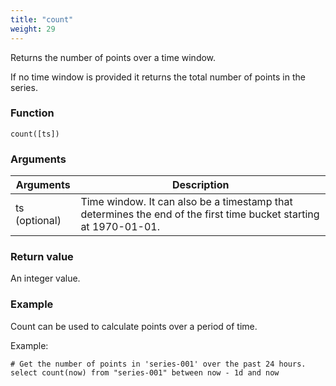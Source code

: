 ```yaml
---
title: "count"
weight: 29
---
```


Returns the number of points over a time window.

If no time window is provided it returns the total number of points in the series.

### Function

    count([ts])

### Arguments

 Arguments   | Description
 ----------- | -----------
 ts (optional) | Time window. It can also be a timestamp that determines the end of the first time bucket starting at 1970-01-01.

### Return value

An integer value.

### Example

Count can be used to calculate points over a period of time.

Example:

    # Get the number of points in 'series-001' over the past 24 hours.
    select count(now) from "series-001" between now - 1d and now
